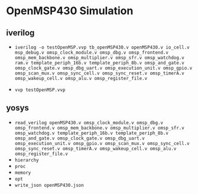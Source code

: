 # OpenMSP430 Simulation

## iverilog

* `iverilog -o testOpenMSP.vvp tb_openMSP430.v openMSP430.v io_cell.v msp_debug.v omsp_clock_module.v omsp_dbg.v omsp_frontend.v omsp_mem_backbone.v omsp_multiplier.v omsp_sfr.v omsp_watchdog.v ram.v template_periph_16b.v template_periph_8b.v omsp_and_gate.v omsp_clock_gate.v omsp_dbg_uart.v omsp_execution_unit.v omsp_gpio.v omsp_scan_mux.v omsp_sync_cell.v omsp_sync_reset.v omsp_timerA.v omsp_wakeup_cell.v omsp_alu.v omsp_register_file.v`

* `vvp testOpenMSP.vvp`

## yosys

* `read_verilog openMSP430.v omsp_clock_module.v omsp_dbg.v omsp_frontend.v omsp_mem_backbone.v omsp_multiplier.v omsp_sfr.v omsp_watchdog.v template_periph_16b.v template_periph_8b.v omsp_and_gate.v omsp_clock_gate.v omsp_dbg_uart.v omsp_execution_unit.v omsp_gpio.v omsp_scan_mux.v omsp_sync_cell.v omsp_sync_reset.v omsp_timerA.v omsp_wakeup_cell.v omsp_alu.v omsp_register_file.v`
* `hierarchy`
* `proc`
* `memory`
* `opt`
* `write_json openMSP430.json`
